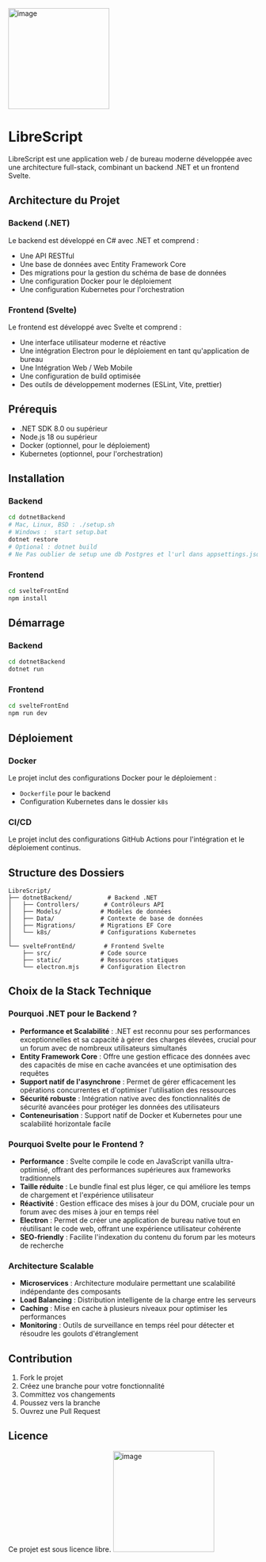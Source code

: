 <img width="204" alt="image" src="https://github.com/user-attachments/assets/9fe540e0-349a-4a6b-a279-696c2747c0aa" />

# LibreScript

LibreScript est une application web / de bureau moderne développée avec une architecture full-stack, combinant un backend .NET et un frontend Svelte.

## Architecture du Projet

### Backend (.NET)
Le backend est développé en C# avec .NET et comprend :
- Une API RESTful
- Une base de données avec Entity Framework Core
- Des migrations pour la gestion du schéma de base de données
- Une configuration Docker pour le déploiement
- Une configuration Kubernetes pour l'orchestration

### Frontend (Svelte)
Le frontend est développé avec Svelte et comprend :
- Une interface utilisateur moderne et réactive
- Une intégration Electron pour le déploiement en tant qu'application de bureau
- Une Intégration Web / Web Mobile
- Une configuration de build optimisée
- Des outils de développement modernes (ESLint, Vite, prettier)

## Prérequis

- .NET SDK 8.0 ou supérieur
- Node.js 18 ou supérieur
- Docker (optionnel, pour le déploiement)
- Kubernetes (optionnel, pour l'orchestration)

## Installation

### Backend
```bash
cd dotnetBackend
# Mac, Linux, BSD : ./setup.sh
# Windows :  start setup.bat
dotnet restore
# Optional : dotnet build 
# Ne Pas oublier de setup une db Postgres et l'url dans appsettings.json (Si docker utiliser une image postgres Docker)
```

### Frontend
```bash
cd svelteFrontEnd
npm install
```

## Démarrage

### Backend
```bash
cd dotnetBackend
dotnet run
```

### Frontend
```bash
cd svelteFrontEnd
npm run dev

```

## Déploiement

### Docker
Le projet inclut des configurations Docker pour le déploiement :
- `Dockerfile` pour le backend
- Configuration Kubernetes dans le dossier `k8s`

### CI/CD
Le projet inclut des configurations GitHub Actions pour l'intégration et le déploiement continus.

## Structure des Dossiers

```
LibreScript/
├── dotnetBackend/          # Backend .NET
│   ├── Controllers/       # Contrôleurs API
│   ├── Models/           # Modèles de données
│   ├── Data/             # Contexte de base de données
│   ├── Migrations/       # Migrations EF Core
│   └── k8s/              # Configurations Kubernetes
│
└── svelteFrontEnd/        # Frontend Svelte
    ├── src/              # Code source
    ├── static/           # Ressources statiques
    └── electron.mjs      # Configuration Electron
```

## Choix de la Stack Technique

### Pourquoi .NET pour le Backend ?
- **Performance et Scalabilité** : .NET est reconnu pour ses performances exceptionnelles et sa capacité à gérer des charges élevées, crucial pour un forum avec de nombreux utilisateurs simultanés
- **Entity Framework Core** : Offre une gestion efficace des données avec des capacités de mise en cache avancées et une optimisation des requêtes
- **Support natif de l'asynchrone** : Permet de gérer efficacement les opérations concurrentes et d'optimiser l'utilisation des ressources
- **Sécurité robuste** : Intégration native avec des fonctionnalités de sécurité avancées pour protéger les données des utilisateurs
- **Conteneurisation** : Support natif de Docker et Kubernetes pour une scalabilité horizontale facile

### Pourquoi Svelte pour le Frontend ?
- **Performance** : Svelte compile le code en JavaScript vanilla ultra-optimisé, offrant des performances supérieures aux frameworks traditionnels
- **Taille réduite** : Le bundle final est plus léger, ce qui améliore les temps de chargement et l'expérience utilisateur
- **Réactivité** : Gestion efficace des mises à jour du DOM, cruciale pour un forum avec des mises à jour en temps réel
- **Electron** : Permet de créer une application de bureau native tout en réutilisant le code web, offrant une expérience utilisateur cohérente
- **SEO-friendly** : Facilite l'indexation du contenu du forum par les moteurs de recherche

### Architecture Scalable
- **Microservices** : Architecture modulaire permettant une scalabilité indépendante des composants
- **Load Balancing** : Distribution intelligente de la charge entre les serveurs
- **Caching** : Mise en cache à plusieurs niveaux pour optimiser les performances
- **Monitoring** : Outils de surveillance en temps réel pour détecter et résoudre les goulots d'étranglement


## Contribution

1. Fork le projet
2. Créez une branche pour votre fonctionnalité
3. Committez vos changements
4. Poussez vers la branche
5. Ouvrez une Pull Request

## Licence

Ce projet est sous licence libre.
<img width="204" alt="image" src="https://github.com/user-attachments/assets/a62d90b7-4581-4242-96e7-807ca649c25d" />

